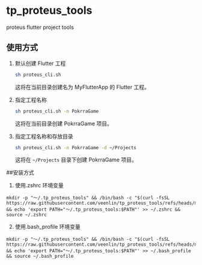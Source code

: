 # tp_proteus_tools
proteus flutter project tools

## 使用方式

1. 默认创建 Flutter 工程

    ```bash
    sh proteus_cli.sh
    ```
    这将在当前目录创建名为 MyFlutterApp 的 Flutter 工程。

2. 指定工程名称

    ```bash
    sh proteus_cli.sh -n PokrraGame
    ```
    这将在当前目录创建 PokrraGame 项目。

3. 指定工程名称和存放目录

    ```bash
    sh proteus_cli.sh -n PokrraGame -d ~/Projects
    ```
    这将在 `~/Projects` 目录下创建 PokrraGame 项目。



##安装方式

1. 使用.zshrc 环境变量

```
mkdir -p "～/.tp_proteus_tools" && /bin/bash -c "$(curl -fsSL https://raw.githubusercontent.com/veenlin/tp_proteus_tools/refs/heads/main/proteus_cli.sh)" && echo 'export PATH="～/.tp_proteus_tools:$PATH"' >> ~/.zshrc && source ~/.zshrc
```


2. 使用.bash_profile 环境变量
```
mkdir -p "～/.tp_proteus_tools" && /bin/bash -c "$(curl -fsSL https://raw.githubusercontent.com/veenlin/tp_proteus_tools/refs/heads/main/proteus_cli.sh)" && echo 'export PATH="～/.tp_proteus_tools:$PATH"' >> ~/.bash_profile && source ~/.bash_profile
```